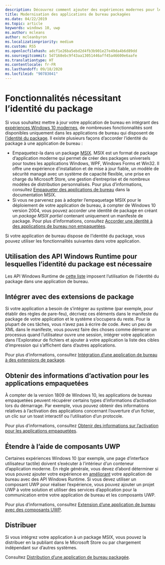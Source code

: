 ```yaml
---
description: Découvrez comment ajouter des expériences modernes pour les utilisateurs de Windows 10 dans une application de bureau intégrée à un package d’application Windows.
title: Modernisation des applications de bureau packagées
ms.date: 04/22/2019
ms.topic: article
keywords: windows 10, uwp
ms.author: mcleans
author: mcleanbyron
ms.localizationpriority: medium
ms.custom: RS5
ms.openlocfilehash: adcf1e26ba5ebd2d4fb3b901e27e49da4b6d89dd
ms.sourcegitcommit: 5d7168ebc9f43aa13051446aff45a46600e6aafe
ms.translationtype: HT
ms.contentlocale: fr-FR
ms.lasthandoff: 09/18/2020
ms.locfileid: "90783041"
---
```

# <a name="features-that-require-package-identity"></a>Fonctionnalités nécessitant l’identité du package

Si vous souhaitez mettre à jour votre application de bureau en intégrant des [expériences Windows 10 modernes](index.md), de nombreuses fonctionnalités sont disponibles uniquement dans les applications de bureau qui disposent de [l’identité du package](/uwp/schemas/appxpackage/uapmanifestschema/element-identity). Il existe plusieurs façons d’accorder l’identité du package à une application de bureau :

* Empaquetez-la dans un package [MSIX](/windows/msix/desktop/desktop-to-uwp-root). MSIX est un format de package d’application moderne qui permet de créer des packages universels pour toutes les applications Windows, WPF, Windows Forms et Win32. Il offre une expérience d’installation et de mise à jour fiable, un modèle de sécurité managé avec un système de capacité flexible, une prise en charge du Microsoft Store, une gestion d’entreprise et de nombreux modèles de distribution personnalisés. Pour plus d’informations, consultez [Empaqueter des applications de bureau](/windows/msix/desktop/desktop-to-uwp-root) dans la documentation MSIX.
* Si vous ne parvenez pas à adopter l’empaquetage MSIX pour le déploiement de votre application de bureau, à compter de Windows 10 version 2004, vous pouvez accorder une identité de package en créant un *package MSIX partiel* contenant uniquement un manifeste de package. Pour plus d’informations, consultez [Accorder une identité à des applications de bureau non empaquetées](grant-identity-to-nonpackaged-apps.md).

Si votre application de bureau dispose de l’identité du package, vous pouvez utiliser les fonctionnalités suivantes dans votre application.

## <a name="use-windows-runtime-apis-that-require-package-identity"></a>Utilisation des API Windows Runtime pour lesquelles l’identité du package est nécessaire

Les API Windows Runtime de [cette liste](desktop-to-uwp-supported-api.md#list-of-apis) imposent l’utilisation de l’identité du package dans une application de bureau.

## <a name="integrate-with-package-extensions"></a>Intégrer avec des extensions de package

Si votre application a besoin de s’intégrer au système (par exemple, pour établir des règles de pare-feu), décrivez ces éléments dans le manifeste du package de votre application et le système s’occupera du reste. Pour la plupart de ces tâches, vous n’avez pas à écrire de code. Avec un peu de XML dans le manifeste, vous pouvez faire des choses comme démarrer un processus quand l’utilisateur ouvre une session, intégrer votre application dans l’Explorateur de fichiers et ajouter à votre application la liste des cibles d’impression qui s’affichent dans d’autres applications.

Pour plus d’informations, consultez [Intégration d’une application de bureau à des extensions de package](desktop-to-uwp-extensions.md).

## <a name="get-activation-info-for-packaged-apps"></a>Obtenir des informations d’activation pour les applications empaquetées

À compter de la version 1809 de Windows 10, les applications de bureau empaquetées peuvent récupérer certains types d’informations d’activation lors du démarrage. Par exemple, vous pouvez obtenir des informations relatives à l’activation des applications concernant l’ouverture d’un fichier, un clic sur un toast interactif ou l’utilisation d’un protocole.

Pour plus d’informations, consultez [Obtenir des informations sur l’activation pour les applications empaquetées](get-activation-info-for-packaged-apps.md).

## <a name="extend-with-uwp-components"></a>Étendre à l’aide de composants UWP

Certaines expériences Windows 10 (par exemple, une page d’interface utilisateur tactile) doivent s’exécuter à l’intérieur d’un conteneur d’application moderne. En règle générale, vous devez d’abord déterminer si vous pouvez ajouter votre expérience en [améliorant](desktop-to-uwp-enhance.md) votre application de bureau avec des API Windows Runtime. Si vous devez utiliser un composant UWP pour réaliser l’expérience, vous pouvez ajouter un projet UWP à votre solution et utiliser des services d’application pour la communication entre votre application de bureau et les composants UWP.

Pour plus d’informations, consultez [Extension d’une application de bureau avec des composants UWP](desktop-to-uwp-extend.md).

## <a name="distribute"></a>Distribuer

Si vous intégrez votre application à un package MSIX, vous pouvez la distribuer en la publiant dans le Microsoft Store ou par chargement indépendant sur d’autres systèmes.

Consultez [Distribution d’une application de bureau packagée](desktop-to-uwp-distribute.md).
